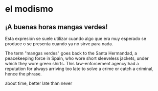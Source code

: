 # el modismo

## ¡A buenas horas mangas verdes!

Esta expresión se suele utilizar cuando algo que era muy esperado se produce o se presenta cuando ya no sirve para nada.

The term "mangas verdes" goes back to the Santa Hermandad, a peacekeeping force in Spain, who wore short sleeveless jackets, under which they wore green shirts. This law-enforcement agency had a reputation for always arriving too late to solve a crime or catch a criminal, hence the phrase.

about time, better late than never

